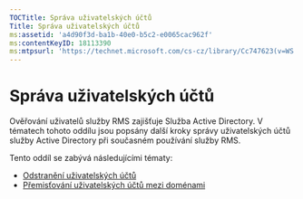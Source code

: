 ```yaml
---
TOCTitle: Správa uživatelských účtů
Title: Správa uživatelských účtů
ms:assetid: 'a4d90f3d-ba1b-40e0-b5c2-e0065cac962f'
ms:contentKeyID: 18113390
ms:mtpsurl: 'https://technet.microsoft.com/cs-cz/library/Cc747623(v=WS.10)'
---
```


Správa uživatelských účtů
=========================

Ověřování uživatelů služby RMS zajišťuje Služba Active Directory. V tématech tohoto oddílu jsou popsány další kroky správy uživatelských účtů služby Active Directory při současném používání služby RMS.

Tento oddíl se zabývá následujícími tématy:

-   [Odstranění uživatelských účtů](https://technet.microsoft.com/bf73b141-d4d1-4807-a773-3aaff58b0db6)
-   [Přemisťování uživatelských účtů mezi doménami](https://technet.microsoft.com/0010b0ea-07c0-41c9-81f7-5881343d1d55)
